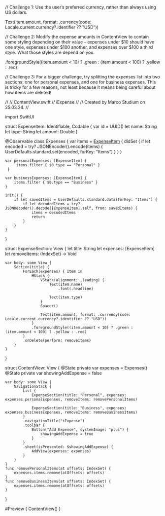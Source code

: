 // Challenge 1: Use the user’s preferred currency, rather than always using US dollars.

Text(item.amount, format: .currency(code: Locale.current.currency?.identifier ?? "USD"))

// Challenge 2: Modify the expense amounts in ContentView to contain some styling depending on their value
– expenses under $10 should have one style, expenses under $100 another, and expenses over $100 a third style. 
What those styles are depend on you.

.foregroundStyle((item.amount < 10) ? .green : (item.amount < 100) ? .yellow : .red)

// Challenge 3: For a bigger challenge, try splitting the expenses list into two sections: one for personal expenses, and one for business expenses. 
This is tricky for a few reasons, not least because it means being careful about how items are deleted!

//
//  ContentView.swift
//  iExpense
//
//  Created by Marco Studium on 25.03.24.
//

import SwiftUI

struct ExpenseItem: Identifiable, Codable {
    var id = UUID()
    let name: String
    let type: String
    let amount: Double
}

@Observable
class Expenses {
    var items = [ExpenseItem]() {
        didSet {
            if let encoded = try? JSONEncoder().encode(items) {
                UserDefaults.standard.set(encoded, forKey: "Items")
            }
        }
    }
    
    var personalExpenses: [ExpenseItem] {
         items.filter { $0.type == "Personal" }
     }
    
    var businessExpenses: [ExpenseItem] {
        items.filter { $0.type == "Business" }
    }
    
    init() {
        if let savedItems = UserDefaults.standard.data(forKey: "Items") {
            if let decodedItems = try? JSONDecoder().decode([ExpenseItem].self, from: savedItems) {
                items = decodedItems
                return
            }
        }
    }
}

struct ExpenseSection: View {
    let title: String
    let expenses: [ExpenseItem]
    let removeItems: (IndexSet) -> Void
    
    var body: some View {
        Section(title) {
            ForEach(expenses) { item in
                HStack {
                    VStack(alignment: .leading) {
                        Text(item.name)
                            .font(.headline)
                        
                        Text(item.type)
                    }
                    Spacer()
                    
                    Text(item.amount, format: .currency(code: Locale.current.currency?.identifier ?? "USD"))
                }
                .foregroundStyle((item.amount < 10) ? .green : (item.amount < 100) ? .yellow : .red)
            }
            .onDelete(perform: removeItems)
        }
    }
}

struct ContentView: View {
    @State private var expenses = Expenses()
    @State private var showingAddExpense = false
    
    var body: some View {
        NavigationStack {
            List {
                ExpenseSection(title: "Personal", expenses: expenses.personalExpenses, removeItems: removePersonalItems)
                
                ExpenseSection(title: "Business", expenses: expenses.businessExpenses, removeItems: removeBusinessItems)
            }
            .navigationTitle("iExpense")
            .toolbar {
                Button("Add Expense", systemImage: "plus") {
                    showingAddExpense = true
                }
            }
            .sheet(isPresented: $showingAddExpense) {
                AddView(expenses: expenses)
            }
        }
    }
    func removePersonalItems(at offsets: IndexSet) {
        expenses.items.remove(atOffsets: offsets)
    }
    func removeBusinessItems(at offsets: IndexSet) {
        expenses.items.remove(atOffsets: offsets)
    }
}

#Preview {
    ContentView()
}
